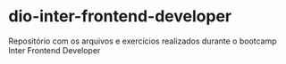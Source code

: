 # dio-inter-frontend-developer
Repositório com os arquivos e exercícios realizados durante o bootcamp Inter Frontend Developer
